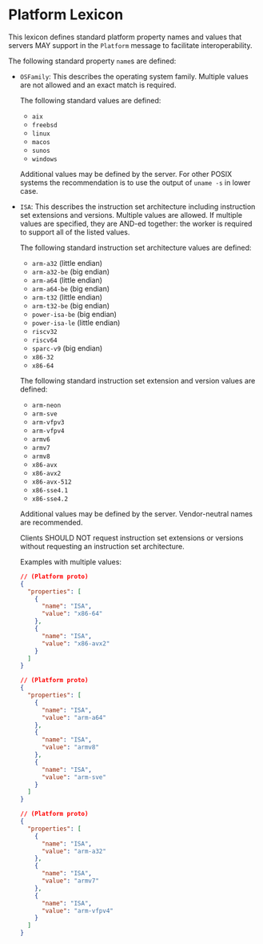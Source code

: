 # Platform Lexicon

This lexicon defines standard platform property names and values that servers
MAY support in the `Platform` message to facilitate interoperability.

The following standard property `name`s are defined:

* `OSFamily`: This describes the operating system family. Multiple values
  are not allowed and an exact match is required.

  The following standard values are defined:

    - `aix`
    - `freebsd`
    - `linux`
    - `macos`
    - `sunos`
    - `windows`

  Additional values may be defined by the server. For other POSIX systems
  the recommendation is to use the output of `uname -s` in lower case.

* `ISA`: This describes the instruction set architecture including
  instruction set extensions and versions. Multiple values are allowed. If
  multiple values are specified, they are AND-ed together: the worker is
  required to support all of the listed values.

  The following standard instruction set architecture values are defined:

    - `arm-a32` (little endian)
    - `arm-a32-be` (big endian)
    - `arm-a64` (little endian)
    - `arm-a64-be` (big endian)
    - `arm-t32` (little endian)
    - `arm-t32-be` (big endian)
    - `power-isa-be` (big endian)
    - `power-isa-le` (little endian)
    - `riscv32`
    - `riscv64`
    - `sparc-v9` (big endian)
    - `x86-32`
    - `x86-64`

  The following standard instruction set extension and version values are
  defined:

    - `arm-neon`
    - `arm-sve`
    - `arm-vfpv3`
    - `arm-vfpv4`
    - `armv6`
    - `armv7`
    - `armv8`
    - `x86-avx`
    - `x86-avx2`
    - `x86-avx-512`
    - `x86-sse4.1`
    - `x86-sse4.2`

  Additional values may be defined by the server. Vendor-neutral names are
  recommended.

  Clients SHOULD NOT request instruction set extensions or versions without
  requesting an instruction set architecture.

  Examples with multiple values:

  ```json
  // (Platform proto)
  {
    "properties": [
      {
        "name": "ISA",
        "value": "x86-64"
      },
      {
        "name": "ISA",
        "value": "x86-avx2"
      }
    ]
  }
  ```

  ```json
  // (Platform proto)
  {
    "properties": [
      {
        "name": "ISA",
        "value": "arm-a64"
      },
      {
        "name": "ISA",
        "value": "armv8"
      },
      {
        "name": "ISA",
        "value": "arm-sve"
      }
    ]
  }
  ```

  ```json
  // (Platform proto)
  {
    "properties": [
      {
        "name": "ISA",
        "value": "arm-a32"
      },
      {
        "name": "ISA",
        "value": "armv7"
      },
      {
        "name": "ISA",
        "value": "arm-vfpv4"
      }
    ]
  }
  ```

